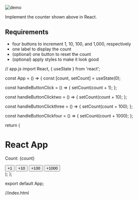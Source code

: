![demo](https://flaviocopes.com/images/react-example-counter/output.gif)

Implement the counter shown above in React.

## Requirements

- four buttons to increment 1, 10, 100, and 1,000, respectively
- one label to display the count
- (optional) one button to reset the count
- (optional) apply styles to make it look good




// app.js
import React, { useState } from 'react';

const App = () => {
  const [count, setCount] = useState(0);

  const handleButtonClick = () => {
    setCount(count + 1);
  };

  const handleButtonClicktwo = () => {
    setCount(count + 10);
  };

  const handleButtonClickthree = () => {
    setCount(count + 100);
  };

  const handleButtonClickfour = () => {
    setCount(count + 1000);
  };

  return (
    <div>
      <h1>React App</h1>
      <p>Count: {count}</p>
      <button onClick={handleButtonClick}>+1</button>
      <button onClick={handleButtonClicktwo}>+10</button>
      <button onClick={handleButtonClickthree}>+100</button>
      <button onClick={handleButtonClickfour}>+1000</button>
    </div>
  );
};

export default App;




//index.html

<!DOCTYPE html>
<html lang="en">
<head>
  <meta charset="UTF-8">
  <meta name="viewport" content="width=device-width, initial-scale=1.0">
  <title>React App</title>
</head>
<body>
  <div id="root"></div>
  <script src="/src/index.js" type="module"></script>
</body>
</html>
